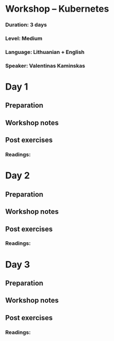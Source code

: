 # Workshop – Kubernetes
### Duration: 3 days
### Level: Medium
### Language: Lithuanian + English
### Speaker: Valentinas Kaminskas


# Day 1

## Preparation


## Workshop notes


## Post exercises


### Readings:


# Day 2

## Preparation


## Workshop notes


## Post exercises


### Readings:



# Day 3

## Preparation


## Workshop notes


## Post exercises


### Readings:
